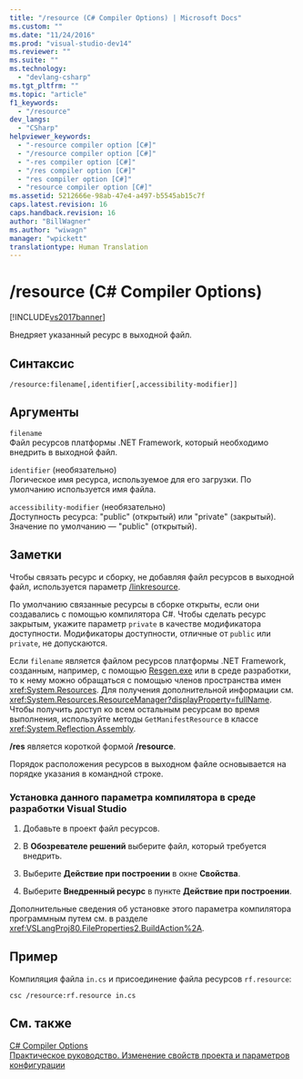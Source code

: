 ```yaml
---
title: "/resource (C# Compiler Options) | Microsoft Docs"
ms.custom: ""
ms.date: "11/24/2016"
ms.prod: "visual-studio-dev14"
ms.reviewer: ""
ms.suite: ""
ms.technology: 
  - "devlang-csharp"
ms.tgt_pltfrm: ""
ms.topic: "article"
f1_keywords: 
  - "/resource"
dev_langs: 
  - "CSharp"
helpviewer_keywords: 
  - "-resource compiler option [C#]"
  - "/resource compiler option [C#]"
  - "-res compiler option [C#]"
  - "/res compiler option [C#]"
  - "res compiler option [C#]"
  - "resource compiler option [C#]"
ms.assetid: 5212666e-98ab-47e4-a497-b5545ab15c7f
caps.latest.revision: 16
caps.handback.revision: 16
author: "BillWagner"
ms.author: "wiwagn"
manager: "wpickett"
translationtype: Human Translation
---
```

# /resource (C# Compiler Options)
[!INCLUDE[vs2017banner](../../../csharp/includes/vs2017banner.md)]

Внедряет указанный ресурс в выходной файл.  
  
## Синтаксис  
  
```  
/resource:filename[,identifier[,accessibility-modifier]]  
```  
  
## Аргументы  
 `filename`  
 Файл ресурсов платформы .NET Framework, который необходимо внедрить в выходной файл.  
  
 `identifier` \(необязательно\)  
 Логическое имя ресурса, используемое для его загрузки.  По умолчанию используется имя файла.  
  
 `accessibility-modifier` \(необязательно\)  
 Доступность ресурса: "public" \(открытый\) или "private" \(закрытый\).  Значение по умолчанию — "public" \(открытый\).  
  
## Заметки  
 Чтобы связать ресурс и сборку, не добавляя файл ресурсов в выходной файл, используется параметр [\/linkresource](../../../csharp/language-reference/compiler-options/linkresource-compiler-option.md).  
  
 По умолчанию связанные ресурсы в сборке открыты, если они создавались с помощью компилятора C\#.  Чтобы сделать ресурс закрытым, укажите параметр `private` в качестве модификатора доступности.  Модификаторы доступности, отличные от `public` или `private`, не допускаются.  
  
 Если `filename` является файлом ресурсов платформы .NET Framework, созданным, например, с помощью [Resgen.exe](../Topic/Resgen.exe%20\(Resource%20File%20Generator\).md) или в среде разработки, то к нему можно обращаться с помощью членов пространства имен <xref:System.Resources>.  Для получения дополнительной информации см. <xref:System.Resources.ResourceManager?displayProperty=fullName>.  Чтобы получить доступ ко всем остальным ресурсам во время выполнения, используйте методы `GetManifestResource` в классе <xref:System.Reflection.Assembly>.  
  
 **\/res** является короткой формой **\/resource**.  
  
 Порядок расположения ресурсов в выходном файле основывается на порядке указания в командной строке.  
  
### Установка данного параметра компилятора в среде разработки Visual Studio  
  
1.  Добавьте в проект файл ресурсов.  
  
2.  В **Обозревателе решений** выберите файл, который требуется внедрить.  
  
3.  Выберите **Действие при построении** в окне **Свойства**.  
  
4.  Выберите **Внедренный ресурс** в пункте **Действие при построении**.  
  
 Дополнительные сведения об установке этого параметра компилятора программным путем см. в разделе <xref:VSLangProj80.FileProperties2.BuildAction%2A>.  
  
## Пример  
 Компиляция файла `in.cs` и присоединение файла ресурсов `rf.resource`:  
  
```  
csc /resource:rf.resource in.cs  
```  
  
## См. также  
 [C\# Compiler Options](../../../csharp/language-reference/compiler-options/index.md)   
 [Практическое руководство. Изменение свойств проекта и параметров конфигурации](http://msdn.microsoft.com/ru-ru/e7184bc5-2f2b-4b4f-aa9a-3ecfcbc48b67)
